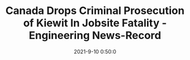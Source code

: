 ---
"title": "Canada Drops Criminal Prosecution of Kiewit In Jobsite Fatality - Engineering News-Record"
"date": "2021-9-10 0:50:0"
"feed_name": "GOOGLENEWSCONSTRUCTION"
"feed_website": "https://news.google.com/search?q=construction%2Bincident&hl=en-US&gl=US&ceid=US:en"
"feed_rss": "https://news.google.com/rss/search?q=construction%2Bincident&hl=en-US&gl=US&ceid=US:en"
"link": "https://www.enr.com/articles/52377-canada-drops-criminal-prosecution-of-kiewit-in-jobsite-fatality"
"file": "_posts/2021-1-1-ba3ea99ce140a475fb621da1d6923b64fed36d4e.md"
"accident": "0"
"drilling": "0"
"dead": "0"
"injured": "0"
---